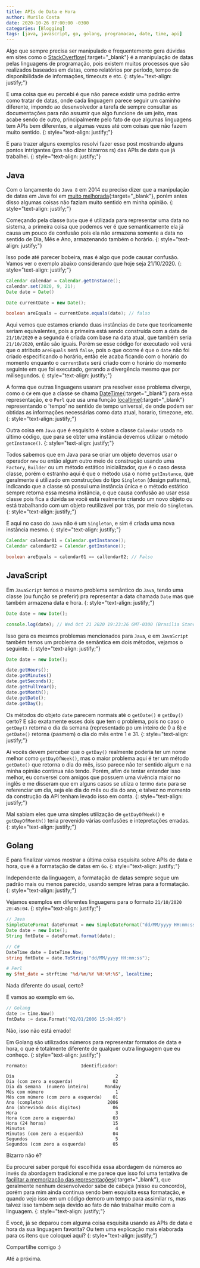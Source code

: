 ```yaml
---
title: APIs de Data e Hora
author: Murilo Costa
date: 2020-10-26 07:00:00 -0300
categories: [Blogging]
tags: [java, javascript, go, golang, programacao, date, time, api]
---
```


Algo que sempre precisa ser manipulado e frequentemente gera dúvidas em sites como o [StackOverflow](https://pt.stackoverflow.com/){:target="_blank"} é a manipulação de datas pelas linguagens de programação, pois existem muitos processos que são realizados baseados em datas, como relatórios por período, tempo de disponibilidade de informações, timeouts e etc.
{: style="text-align: justify;"}

E uma coisa que eu percebi é que não parece existir uma padrão entre como tratar de datas, onde cada linguagem parece seguir um caminho diferente, impondo ao desenvolvedor a tarefa de sempre consultar as documentações para não assumir que algo funcione de um jeito, mas acabe sendo de outro, principalmente pelo fato de que algumas linguagens tem APIs bem diferentes, e algumas vezes até com coisas que não fazem muito sentido.
{: style="text-align: justify;"}

E para trazer alguns exemplos resolvi fazer esse post mostrando alguns pontos intrigantes (pra não dizer bizarros rs) das APIs de data que já trabalhei.
{: style="text-align: justify;"}

## Java

Com o lançamento do `Java 8` em 2014 eu preciso dizer que a manipulação de datas em Java foi em [muito melhorada](https://www.devmedia.com.br/java-8-e-sua-nova-api-para-datas/31462){:target="_blank"}, porém antes disso algumas coisas não faziam muito sentido em minha opinião.
{: style="text-align: justify;"}

Começando pela classe `Date` que é utilizada para representar uma data no sistema, a primeira coisa que podemos ver é que semanticamente ela já causa um pouco de confusão pois ela não armazena somente a data no sentido de Dia, Mês e Ano, armazenando também o horário.
{: style="text-align: justify;"}

Isso pode até parecer bobeira, mas é algo que pode causar confusão. Vamos ver o exemplo abaixo considerando que hoje seja 21/10/2020.
{: style="text-align: justify;"}

```java
Calendar calendar = Calendar.getInstance();
calendar.set(2020, 9, 21);
Date date = Date()

Date currentDate = new Date();

boolean areEquals = currentDate.equals(date); // falso

```

Aqui vemos que estamos criando duas instâncias de `Date` que teoricamente seriam equivalentes, pois a primeira está sendo construída com a data de `21/10/2020` e a segunda é criada com base na data atual, que também seria `21/10/2020`, então são iguais. Porém se esse código for executado voê verá que o atributo `areEquals` será `false`, pois o que ocorre é que o `date` não foi criado especificando o horário, então ele acaba ficando com o horário do momento enquanto o `currentDate` será criado com o horário do momento seguinte em que foi executado, gerando a divergência mesmo que por milisegundos.
{: style="text-align: justify;"}

A forma que outras linguagens usaram pra resolver esse problema diverge, como o `C#` em que a classe se chama [DateTime](https://docs.microsoft.com/pt-br/dotnet/api/system.datetime?view=netcore-3.1){:target="_blank"} para essa representação, e o `Perl` que usa uma função [localtime](https://perldoc.perl.org/functions/localtime){:target="_blank"} representando o 'tempo' no sentido de tempo universal, de onde podem ser obtidas as informações necessárias como data atual, horario, timezone, etc.
{: style="text-align: justify;"}

Outra coisa em `Java` que é esquisito é sobre a classe `Calendar` usada no último código, que para se obter uma instância devemos utilizar o método `getInstance()`.
{: style="text-align: justify;"}

Todos sabemos que em Java para se criar um objeto devemos usar o operador `new` ou então algum outro meio de construção usando uma `Factory`, `Builder` ou um método estático inicializador, que é o caso dessa classe, porém o estranho aqui é que o método usa o nome `getInstance`, que geralmente é utilizado em construções do tipo `Singleton` (design patterns), indicando que a classe só possui uma instância única e o método estático sempre retorna essa mesma instância, o que causa confusão ao usar essa classe pois fica a dúvida se você está realmente criando um novo objeto ou está trabalhando com um objeto reutilizável por trás, por meio do `Singleton`.
{: style="text-align: justify;"}

E aqui no caso do `Java` não é um `Singleton`, e sim é criada uma nova instância mesmo.
{: style="text-align: justify;"}

```java
Calendar calendar01 = Calendar.getInstance();
Calendar calendar02 = Calendar.getInstance();

boolean areEquals = calendar01 == callendar02; // Falso
```

## JavaScript

Em `JavaScript` temos o mesmo problema semântico do `Java`, tendo uma classe (ou função se preferir) pra representar a data chamada `Date` mas que também armazena data e hora.
{: style="text-align: justify;"}

```javascript
Date date = new Date();

console.log(date); // Wed Oct 21 2020 19:23:26 GMT-0300 (Brasilia Standard Time)
```

Isso gera os mesmos problemas mencionados para `Java`, e em `JavaScript` também temos um problema de semântica em dois métodos, vejamos o seguinte.
{: style="text-align: justify;"}

```javascript
Date date = new Date();

date.getHours(); 
date.getMinutes()
date.getSeconds();
date.getFullYear();
date.getMonth();
date.getDate();
date.getDay();
```

Os métodos do objeto `date` parecem normais até o `getDate()` e `getDay()` certo? E são exatamente esses dois que tem o problema, pois no caso o `getDay()` retorna o dia da semana (representado po um inteiro de 0 a 6) e `getDate()` retorna (pasmem) o dia do mês entre 1 e 31.
{: style="text-align: justify;"}

Ai vocês devem perceber que o `getDay()` realmente poderia ter um nome melhor como `getDayOfWeek()`, mas o maior problema aqui é ter um método `getDate()` que retorna o dia do mês, isso parece não ter sentido algum e na minha opinião continua não tendo. Porém, afim de tentar entender isso melhor, eu conversei com amigos que possuem uma vivência maior no inglês e me disseram que em alguns casos se utiiza o termo `date` para se referenciar um dia, seja ele dia do mês ou dia do ano, e talvez no momento da construção da API tenham levado isso em conta.
{: style="text-align: justify;"}

Mal sabiam eles que uma simples utilização de `getDayOfWeek()` e `getDayOfMonth()` teria prevenido várias confusões e intepretações erradas.
{: style="text-align: justify;"}

## Golang

E para finalizar vamos mostrar a última coisa esquisita sobre APIs de data e hora, que é a formatação de datas em `Go`.
{: style="text-align: justify;"}

Independente da linguagem, a formatação de datas sempre segue um padrão mais ou menos parecido, usando sempre letras para a formatação.
{: style="text-align: justify;"}

Vejamos exemplos em diferentes linguagens para o formato `21/10/2020 20:45:04`.
{: style="text-align: justify;"}

```java
// Java
SimpleDateFormat dateFormat = new SimpleDateFormat("dd/MM/yyyy HH:mm:ss");
Date date = new Date();
String fmtDate = dateFormat.format(date);
```

```c#
// C#
DateTime date = DateTime.Now;
string fmtDate = date.ToString("dd/MM/yyyy HH:mm:ss");
```

```perl
# Perl
my $fmt_date = strftime "%d/%m/%Y %H:%M:%S", localtime;
```

Nada diferente do usual, certo?

E vamos ao exemplo em `Go`.

```go
// Golang
date := time.Now()
fmtDate := date.Format("02/01/2006 15:04:05")
```

Não, isso não está errado!

Em Golang são utilizados números para representar formatos de data e hora, o que é totalmente diferente de qualquer outra linguagem que eu conheço.
{: style="text-align: justify;"}

    Formato:                    Identificador: 

    Dia                                      2
    Dia (com zero a esquerda)               02
    Dia da semana  (numero inteiro)      Monday
    Mês com número                           1
    Mês com número (com zero a esquerda)    01
    Ano (completo)                        2006
    Ano (abreviado dois digitos)            06
    Hora                                     3
    Hora (com zero a esquerda)              03
    Hora (24 horas)	                        15
    Minutos                                  4
    Minutos (com zero a esquerda)           04
    Segundos                                 5
    Segundos (com zero a esquerda)          05

Bizarro não é?

Eu procurei saber porquê foi escolhida essa abordagem de números ao invés da abordagem tradicional e me parece que isso foi uma tentativa de [facilitar a memorização das representações](https://medium.com/@simplyianm/how-go-solves-date-and-time-formatting-8a932117c41c){:target="_blank"}, que geralmente nenhum desenvolvedor sabe de cabeça (nisso eu concordo), porém para mim ainda continua sendo bem esquisita essa formatação, e quando vejo isso em um código demoro um tempo para assimilar rs, mas talvez isso também seja devido ao fato de não trabalhar muito com a linguagem.
{: style="text-align: justify;"}

E você, já se deparou com alguma coisa esquisita usando as APIs de data e hora da sua linguagem favorita? Ou tem uma explicação mais elaborada para os itens que coloquei aqui?
{: style="text-align: justify;"}

Compartilhe comigo :)

Até a próxima.



